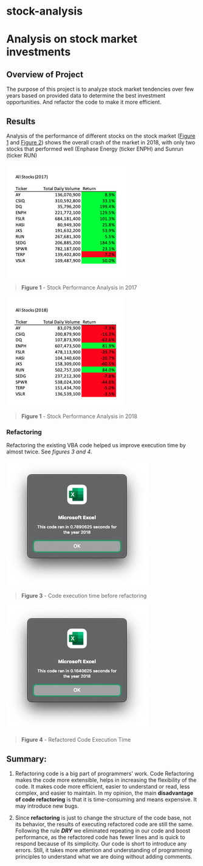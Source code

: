# stock-analysis
# Analysis on stock market investments


## Overview of Project

The purpose of this project is to analyze stock market tendencies over few years based on provided data to determine the best investment opportunities. And refactor the code to make it more efficient.

## Results

Analysis of the performance of different stocks on the stock market ([Figure 1](https://github.com/xenia-e/stock-analysis/blob/main/Resourses/all_stocks_2017_table.png) and [Figure 2](https://github.com/xenia-e/stock-analysis/blob/main/Resourses/all_stocks_2018_table.png)) shows the overall crash of the market in 2018, with only two stocks that performed well (Enphase Energy (ticker ENPH) and Sunrun (ticker RUN)

![Figure 1 - Stock Performance Analysis in 2017](https://github.com/xenia-e/stock-analysis/blob/main/Resourses/all_stocks_2017_table.png)

>**Figure 1** - Stock Performance Analysis in 2017


![Figure 2 - Stock Performance Analysis in 2018](https://github.com/xenia-e/stock-analysis/blob/main/Resourses/all_stocks_2018_table.png)

>**Figure 1** - Stock Performance Analysis in 2018

### Refactoring

Refactoring the existing VBA code helped us improve execution time by almost twice. See _figures 3 and 4_.

![Figure 3 - Code execution time before refactoring](https://github.com/xenia-e/stock-analysis/blob/main/Resourses/VBA_Challenge_2018_before_ref.png)

>**Figure 3** - Code execution time before refactoring


![Figure 3 - Refactored Code Execution Time](https://github.com/xenia-e/stock-analysis/blob/main/Resourses/VBA_Challenge_2018.png)

>**Figure 4** - Refactored Code Execution Time

## Summary: 

1. Refactoring code is a big part of programmers' work. Code Refactoring makes the code more extensible, helps in increasing the flexibility of the code. It makes code more efficient, easier to understand or read, less complex, and easier to maintain. 
In my opinion, the main **disadvantage of code refactoring** is that it is time-consuming and means expensive. It may introduce new bugs. 

2. Since **refactoring** is just to change the structure of the code base, not its behavior, the results of executing refactored code are still the same. Following the rule ***DRY*** we eliminated repeating in our code and boost performance, as the refactored code has fewer lines and is quick to respond because of its simplicity. Our code is short to introduce any errors. Still, it takes more attention and understanding of programming principles to understand what we are doing without adding comments. 
